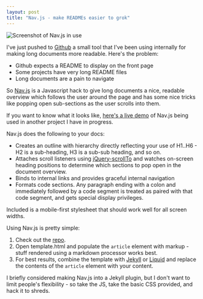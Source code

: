```yaml
---
layout: post
title: "Nav.js - make READMEs easier to grok"
---
```


[repo]: http://github.com/danski/nav.js
[spah]: http://danski.github.com/spah
[jekyll]: http://github.com/mojombo/jekyll
[liquid]: http://github.com/tobias/liquid
[scrollTo]: http://flesler.blogspot.co.uk/2007/10/jqueryscrollto.html

<img src="https://img.skitch.com/20120427-rnce73fhm3qq25qww82mj98iff.png" alt="Screenshot of Nav.js in use" />

I've just pushed to [Github][repo] a small tool that I've been using internally for making long documents more readable. Here's the problem:

- Github expects a README to display on the front page
- Some projects have very long README files
- Long documents are a pain to navigate

So [Nav.js][repo] is a Javascript hack to give long documents a nice, readable overview which follows the user around the page and has some nice tricks like popping open sub-sections as the user scrolls into them.

If you want to know what it looks like, [here's a live demo][spah] of Nav.js being used in another project I have in progress.

Nav.js does the following to your docs:

- Creates an outline with hierarchy directly reflecting your use of H1..H6 - H2 is a sub-heading, H3 is a sub-sub heading, and so on.
- Attaches scroll listeners using [jQuery-scrollTo][scrollTo] and watches on-screen heading positions to determine which sections to pop open in the document overview.
- Binds to internal links and provides graceful internal navigation
- Formats code sections. Any paragraph ending with a colon and immediately followed by a code segment is treated as paired with that code segment, and gets special display privileges.

Included is a mobile-first stylesheet that should work well for all screen widths.

Using Nav.js is pretty simple:

1. Check out the [repo][repo].
2. Open template.html and populate the <code>article</code> element with markup - stuff rendered using a markdown processor works best.
3. For best results, combine the template with [Jekyll][jekyll] or [Liquid][liquid] and replace the contents of the <code>article</code> element with your content.

I briefly considered making Nav.js into a Jekyll plugin, but I don't want to limit people's flexibility - so take the JS, take the basic CSS provided, and hack it to shreds.
